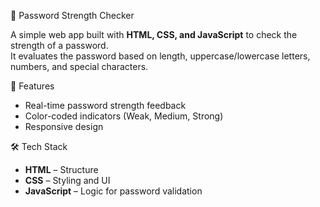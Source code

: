 🔐 Password Strength Checker

A simple web app built with **HTML, CSS, and JavaScript** to check the strength of a password.  
It evaluates the password based on length, uppercase/lowercase letters, numbers, and special characters.

🚀 Features
- Real-time password strength feedback  
- Color-coded indicators (Weak, Medium, Strong)  
- Responsive design  

🛠️ Tech Stack
- **HTML** – Structure  
- **CSS** – Styling and UI  
- **JavaScript** – Logic for password validation  


